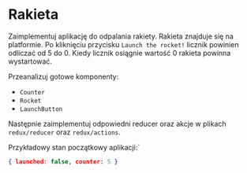 # Rakieta

Zaimplementuj aplikację do odpalania rakiety. Rakieta znajduje się na platformie. Po kliknięciu przycisku `Launch the rocket!` licznik powinien odliczać od 5 do 0.
Kiedy licznik osiągnie wartość 0 rakieta powinna wystartować.

Przeanalizuj gotowe komponenty:

- `Counter`
- `Rocket`
- `LaunchButton`

Następnie zaimplementuj odpowiedni reducer oraz akcje w plikach `redux/reducer` oraz `redux/actions`.

Przykładowy stan początkowy aplikacji:`

```json
{ launched: false, counter: 5 }
```
